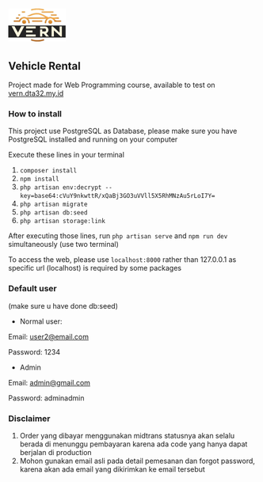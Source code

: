 # ![VERN](public/images/logo.png)

## Vehicle Rental

Project made for Web Programming course, available to test on [vern.dta32.my.id](https://vern.dta32.my.id)

### How to install

This project use PostgreSQL as Database, please make sure you have PostgreSQL installed and running on your computer

Execute these lines in your terminal

1. `composer install`
1. `npm install`
1. `php artisan env:decrypt --key=base64:cVuY9nkwttR/xQaBj3GO3uVVll5X5RhMNzAu5rLoI7Y=`
1. `php artisan migrate`
1. `php artisan db:seed`
1. `php artisan storage:link`

After executing those lines, run `php artisan serve` and `npm run dev` simultaneously (use two terminal)

To access the web, please use `localhost:8000` rather than 127.0.0.1 as specific url (localhost) is required by some packages

### Default user

(make sure u have done db:seed)

- Normal user:

Email: <user2@email.com>

Password: 1234

- Admin

Email: <admin@gmail.com>

Password: adminadmin

### Disclaimer

1. Order yang dibayar menggunakan midtrans statusnya akan selalu berada di menunggu pembayaran karena ada code yang hanya dapat berjalan di production
1. Mohon gunakan email asli pada detail pemesanan dan forgot password, karena akan ada email yang dikirimkan ke email tersebut
